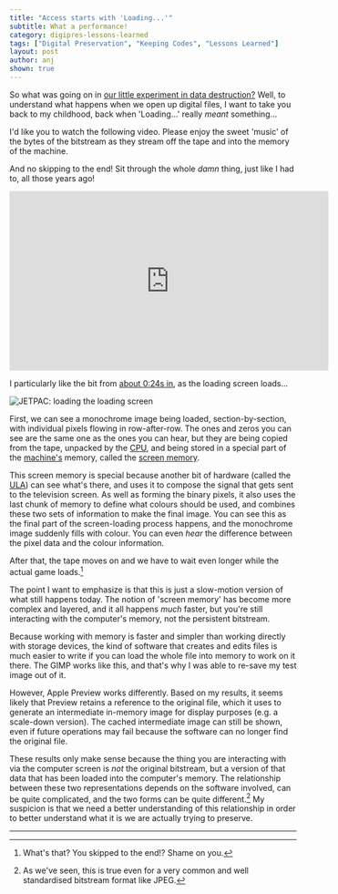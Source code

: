 ```yaml
---
title: "Access starts with 'Loading...'"
subtitle: What a performance!
category: digipres-lessons-learned
tags: ["Digital Preservation", "Keeping Codes", "Lessons Learned"]
layout: post
author: anj
shown: true
---
```


So what was going on in [our little experiment in data destruction?](/2017/04/14/unsafe-removal-results/) Well, to understand what happens when we open up digital files, I want to take you back to my childhood, back when 'Loading...' really *meant* something...
<!--break-->

I'd like you to watch the following video. Please enjoy the sweet 'music' of the bytes of the bitstream as they stream off the tape and into the memory of the machine. 

And no skipping to the end! Sit through the whole *damn* thing, just like I had to, all those years ago!

<div style="text-align: center;">
<iframe width="560" height="315" src="https://www.youtube.com/embed/V0EfycbDhiw?rel=0" frameborder="0" allowfullscreen></iframe>
</div>

I particularly like the bit from [about 0:24s in](https://youtu.be/V0EfycbDhiw?t=24s), as the loading screen loads...

![JETPAC: loading the loading screen]({{site.url}}/digipres-lessons-learned/images/jetpac-screen-loading-montage.png)

First, we can see a monochrome image being loaded, section-by-section, with individual pixels flowing in row-after-row. The ones and zeros you can see are the same one as the ones you can hear, but they are being copied from the tape, unpacked by the [CPU](https://en.wikipedia.org/wiki/Central_processing_unit), and being stored in a special part of the [machine's](https://en.wikipedia.org/wiki/ZX_Spectrum) memory, called the [screen memory](http://whatnotandgobbleaduke.blogspot.co.uk/2011/07/zx-spectrum-screen-memory-layout.html).

This screen memory is special because another bit of hardware (called the [ULA](http://www.worldofspectrum.org/faq/reference/48kreference.htm#Contention)) can see what's there, and uses it to compose the signal that gets sent to the television screen. As well as forming the binary pixels, it also uses the last chunk of memory to define what colours should be used, and combines these two sets of information to make the final image. You can see this as the final part of the screen-loading process happens, and the monochrome image suddenly fills with colour. You can even *hear* the difference between the pixel data and the colour information.

After that, the tape moves on and we have to wait even longer while the actual game loads.[^1]

The point I want to emphasize is that this is just a slow-motion version of what still happens today. The notion of 'screen memory' has become more complex and layered, and it all happens *much* faster, but you're still interacting with the computer's memory, not the persistent bitstream.

Because working with memory is faster and simpler than working directly with storage devices, the kind of software that creates and edits files is much easier to write if you can load the whole file into memory to work on it there. The GIMP works like this, and that's why I was able to re-save my test image out of it.

However, Apple Preview works differently. Based on my results, it seems likely that Preview retains a reference to the original file, which it uses to generate an intermediate in-memory image for display purposes (e.g. a scale-down version). The cached intermediate image can still be shown, even if future operations may fail because the software can no longer find the original file.

These results only make sense because the thing you are interacting with via the computer screen is *not* the original bitstream, but a version of that data that has been loaded into the computer's memory. The relationship between these two representations depends on the software involved, can be quite complicated, and the two forms can be quite different.[^2] My suspicion is that we need a better understanding of this relationship in order to better understand what it is we are actually trying to preserve.

----

[^1]: What's that? You skipped to the end!? Shame on you.
[^2]: As we've seen, this is true even for a very common and well standardised bitstream format like JPEG.